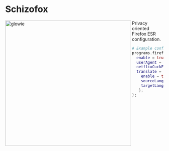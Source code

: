 # Schizofox

<img align="left" src="https://search.unlocked.link/image_proxy?url=https%3A%2F%2Fi.kym-cdn.com%2Fentries%2Ficons%2Ffacebook%2F000%2F037%2F493%2Fcovergn.jpg&h=80248b2686fc2e1618aae35fb3764bb260515e7675203963f631493f4cd14508" width="400" alt="glowie" />
Privacy oriented Firefox ESR configuration.

```nix
# Example configration
programs.firefox = {
  enable = true;
  userAgent = "Mozilla/5.0 (Windows NT 10.0; Win64; x64; rv:106.0) Gecko/20100101 Firefox/106.0";
  netflixCuckFix = true;
  translate = {
    enable = true;
    sourceLang = "en";
    targetLang = "pl";
   };
};
```

